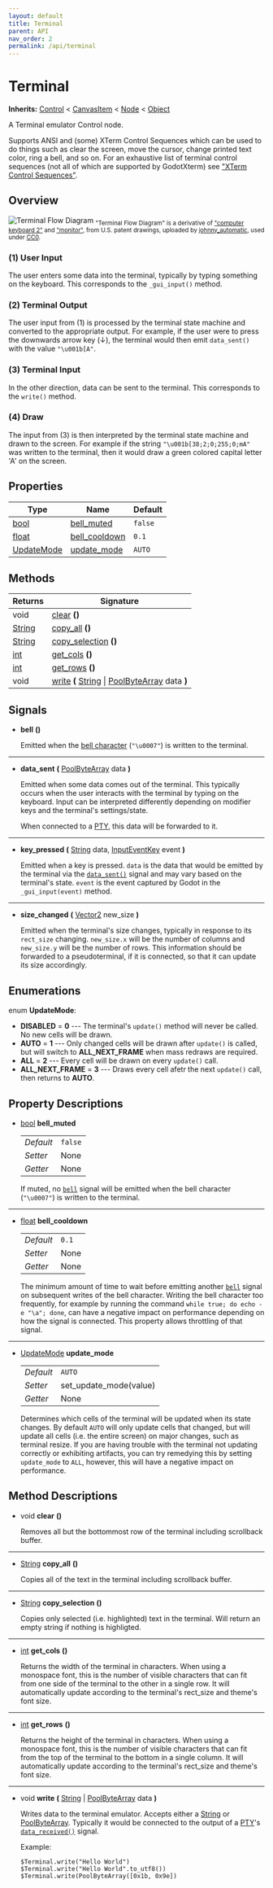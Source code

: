 ```yaml
---
layout: default
title: Terminal
parent: API
nav_order: 2
permalink: /api/terminal
---
```


# Terminal

**Inherits:** [Control] < [CanvasItem] < [Node] < [Object]

A Terminal emulator Control node.

Supports ANSI and (some) XTerm Control Sequences which can be used to do things such as clear the screen, move the cursor, change printed text color, ring a bell, and so on.
For an exhaustive list of terminal control sequences (not all of which are supported by GodotXterm) see ["XTerm Control Sequences"](https://invisible-island.net/xterm/ctlseqs/ctlseqs.html).

## Overview

![Terminal Flow Diagram](../media/flow_diagram.svg)
<sub>"Terminal Flow Diagram" is a derivative of ["computer keyboard 2"](https://openclipart.org/detail/2396/computer-keyboard-2) and ["monitor"](https://openclipart.org/detail/1637/monitor), from U.S. patent drawings, uploaded by [johnny_automatic](https://openclipart.org/artist/johnny_automatic), used under [CC0](https://creativecommons.org/share-your-work/public-domain/cc0/).<sub/>

### (1) User Input

The user enters some data into the terminal, typically by typing something on the keyboard.
This corresponds to the `_gui_input()` method.

### (2) Terminal Output

The user input from (1) is processed by the terminal state machine and converted to the appropriate output.
For example, if the user were to press the downwards arrow key (↓), the terminal would then emit `data_sent()`
with the value `"\u001b[A"`.

### (3) Terminal Input

In the other direction, data can be sent to the terminal. This corresponds to the `write()` method.

### (4) Draw

The input from (3) is then interpreted by the terminal state machine and drawn to the screen.
For example if the string `"\u001b[38;2;0;255;0;mA"` was written to the terminal, then it would draw a green colored capital letter 'A' on the screen.

## Properties

| Type         | Name                                 | Default |
| ------------ | ------------------------------------ | ------- |
| [bool]       | [bell_muted](#prop-bell_muted)       | `false` |
| [float]      | [bell_cooldown](#prop-bell_cooldown) | `0.1`   |
| [UpdateMode] | [update_mode](#prop-update_mode)     | `AUTO`  |

## Methods

| Returns  | Signature                                                         |
| -------- | ----------------------------------------------------------------- |
| void     | [clear](#mthd-clear) **()**                                       |
| [String] | [copy_all](#mthd-copy_all) **()**                                 |
| [String] | [copy_selection](#mthd-copy_selection) **()**                     |
| [int]    | [get_cols](#mthd-get_cols) **()**                                 |
| [int]    | [get_rows](#mthd-get_rows) **()**                                 |
| void     | [write](#mthd-write) **(** [String] \| [PoolByteArray] data **)** |

## Signals

- <a name="sgnl-bell" /> **bell** **()**

  Emitted when the [bell character](https://en.wikipedia.org/wiki/Bell_character) (`"\u0007"`) is written to the terminal.

---

- <a name="sgnl-data_sent" /> **data_sent** **(** [PoolByteArray] data **)**

  Emitted when some data comes out of the terminal.
  This typically occurs when the user interacts with the terminal by typing on the keyboard.
  Input can be interpreted differently depending on modifier keys and the terminal's settings/state.

  When connected to a [PTY], this data will be forwarded to it.

---

- <a name="sgnl-key_pressed" /> **key_pressed** **(** [String] data, [InputEventKey] event **)**

  Emitted when a key is pressed. `data` is the data that would be emitted by the terminal via the [`data_sent()`](#sgnl-data_sent) signal and may vary based on the terminal's state. `event` is the event captured by Godot in the `_gui_input(event)` method.

---

- <a name="sgnl-size_changed"> **size_changed** **(** [Vector2] new_size **)**

  Emitted when the terminal's size changes, typically in response to its `rect_size` changing.
  `new_size.x` will be the number of columns and `new_size.y` will be the number of rows.
  This information should be forwarded to a pseudoterminal, if it is connected, so that it can update its size accordingly.

## Enumerations

<a name="enum-update_mode" /> enum **UpdateMode**:

- **DISABLED** = **0** --- The terminal's `update()` method will never be called. No new cells will be drawn.
- **AUTO** = **1** --- Only changed cells will be drawn after `update()` is called, but will switch to **ALL_NEXT_FRAME** when mass redraws are required.
- **ALL** = **2** --- Every cell will be drawn on every `update()` call.
- **ALL_NEXT_FRAME** = **3** --- Draws every cell afetr the next `update()` call, then returns to **AUTO**.

## Property Descriptions

- <a name="prop-bell_muted" /> [bool] **bell_muted**

  |           |         |
  | --------- | ------- |
  | _Default_ | `false` |
  | _Setter_  | None    |
  | _Getter_  | None    |

  If muted, no [`bell`](#sgnl-bell) signal will be emitted when the bell character (`"\u0007"`) is written to the terminal.

---

- <a name="prop-bell_cooldown" /> [float] **bell_cooldown**

  |           |       |
  | --------- | ----- |
  | _Default_ | `0.1` |
  | _Setter_  | None  |
  | _Getter_  | None  |

  The minimum amount of time to wait before emitting another [`bell`](#sgnl-bell) signal on subsequent writes of the bell character.
  Writing the bell character too frequently, for example by running the command `while true; do echo -e "\a"; done`,
  can have a negative impact on performance depending on how the signal is connected.
  This property allows throttling of that signal.

---

- <a name="prop-update_mode" /> [UpdateMode] **update_mode**

  |           |                        |
  | --------- | ---------------------- |
  | _Default_ | `AUTO`                 |
  | _Setter_  | set_update_mode(value) |
  | _Getter_  | None                   |

  Determines which cells of the terminal will be updated when its state changes.
  By default `AUTO` will only update cells that changed, but will update all cells (i.e. the entire screen) on major changes,
  such as terminal resize.
  If you are having trouble with the terminal not updating correctly or exhibiting artifacts, you can try remedying this by setting `update_mode` to `ALL`, however, this will have a negative impact on performance.

## Method Descriptions

- <a name="mthd-clear" /> void **clear** **()**

  Removes all but the bottommost row of the terminal including scrollback buffer.

---

- <a name="mthd-copy_all" /> [String] **copy_all** **()**

  Copies all of the text in the terminal including scrollback buffer.

---

- <a name="mthd-copy_selection" /> [String] **copy_selection** **()**

  Copies only selected (i.e. highlighted) text in the terminal.
  Will return an empty string if nothing is highligted.

---

- <a name="mthd-get_cols" /> [int] **get_cols** **()**

  Returns the width of the terminal in characters.
  When using a monospace font, this is the number of visible characters that can fit from one side of the terminal to the other in a single row.
  It will automatically update according to the terminal's rect_size and theme's font size.

---

- <a name="mthd-get_rows" /> [int] **get_rows** **()**

  Returns the height of the terminal in characters.
  When using a monospace font, this is the number of visible characters that can fit from the top of the terminal to the bottom in a single column.
  It will automatically update according to the terminal's rect_size and theme's font size.

---

- <a name="mthd-write" /> void **write** **(** [String] \| [PoolByteArray] data **)**

  Writes data to the terminal emulator. Accepts either a [String] or [PoolByteArray].
  Typically it would be connected to the output of a [PTY]'s [`data_received()`](/api/pty#sgnl-data_received) signal.

  Example:

  ```gdscript
  $Terminal.write("Hello World")
  $Terminal.write("Hello World".to_utf8())
  $Terminal.write(PoolByteArray([0x1b, 0x9e])
  ```

[AudioStream]: https://docs.godotengine.org/en/stable/classes/class_audiostream.html
[CanvasItem]: https://docs.godotengine.org/en/stable/classes/class_canvasitem.html
[Color]: https://docs.godotengine.org/en/stable/classes/class_color.html
[Control]: https://docs.godotengine.org/en/stable/classes/class_control.html
[Font]: https://docs.godotengine.org/en/stable/classes/class_font.html
[InputEventKey]: https://docs.godotengine.org/en/stable/classes/class_inputeventkey.html
[Node]: https://docs.godotengine.org/en/stable/classes/class_node.html
[Object]: https://docs.godotengine.org/en/stable/classes/class_object.html
[PoolByteArray]: https://docs.godotengine.org/en/stable/classes/class_poolbytearray.html
[PTY]: /api/pty
[String]: https://docs.godotengine.org/en/stable/classes/class_string.html
[UpdateMode]: #enum-update_mode
[Vector2]: https://docs.godotengine.org/en/stable/classes/class_vector2.html
[bool]: https://docs.godotengine.org/en/stable/classes/class_bool.html
[float]: https://docs.godotengine.org/en/stable/classes/class_float.html
[int]: https://docs.godotengine.org/en/stable/classes/class_int.html
